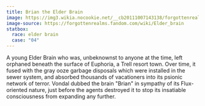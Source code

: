```yaml
---
title: Brian the Elder Brain
image: https://img3.wikia.nocookie.net/__cb20111007143138/forgottenrealms/images/a/a5/Tn_52059_CN_jpg.jpg
image-source: https://forgottenrealms.fandom.com/wiki/Elder_brain
statbox:
  race: elder brain
  case: "04"
---
```

A young Elder Brain who was, unbeknownst to anyone at the time, left orphaned beneath the surface of Euphoria, a Trell resort town. Over time, it fused with the gray ooze garbage disposals which were installed in the sewer system, and absorbed thousands of vacationers into its psionic network of terror. Vondal dubbed the brain "Brian" in sympathy of its Flux-oriented nature, just before the agents destroyed it to stop its insatiable consciousness from expanding any further.
